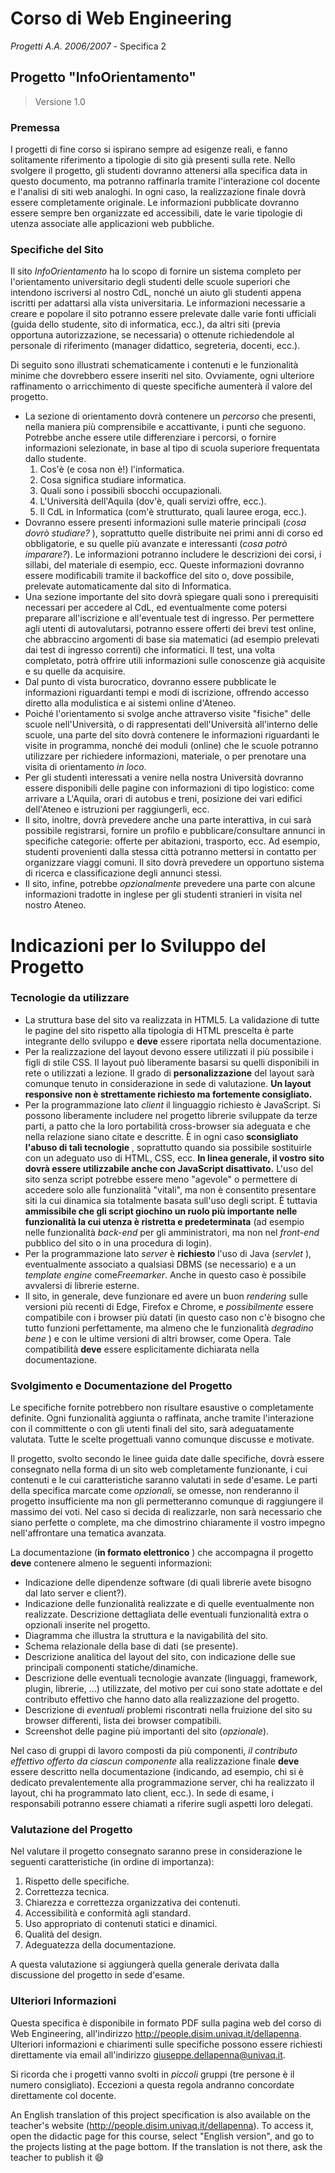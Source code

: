 # Corso di Web Engineering
*Progetti A.A. 2006/2007* - Specifica 2

## Progetto "InfoOrientamento"

> Versione 1.0

### Premessa

I progetti di fine corso si ispirano sempre ad esigenze
reali, e fanno solitamente riferimento a tipologie di sito già presenti sulla
rete. Nello svolgere il progetto, gli studenti dovranno attenersi alla
specifica data in questo documento, ma potranno raffinarla tramite l'interazione
col docente e l'analisi di siti web analoghi. In ogni caso, la realizzazione
finale dovrà essere completamente originale. Le informazioni pubblicate
dovranno essere sempre ben organizzate ed accessibili, date le varie tipologie
di utenza associate alle applicazioni web pubbliche.

### Specifiche del Sito

Il sito *InfoOrientamento* ha lo scopo di fornire un sistema completo per l'orientamento universitario degli studenti delle scuole superiori che intendono iscriversi al nostro CdL, nonché un aiuto gli studenti appena iscritti per adattarsi alla vista universitaria. Le informazioni necessarie a creare e popolare il sito potranno essere prelevate dalle varie fonti ufficiali (guida dello studente, sito di informatica, ecc.), da altri siti (previa opportuna autorizzazione, se necessaria) o ottenute richiedendole al personale di riferimento (manager didattico, segreteria, docenti, ecc.).

Di seguito sono illustrati schematicamente i contenuti e le
funzionalità minime che dovrebbero essere inseriti nel sito. Ovviamente, ogni
ulteriore raffinamento o arricchimento di queste specifiche aumenterà il valore
del progetto.
* La sezione di orientamento dovrà contenere un *percorso* che presenti, nella maniera più comprensibile e accattivante, i punti che seguono. Potrebbe anche essere utile differenziare i percorsi, o fornire informazioni selezionate, in base al tipo di scuola superiore frequentata dallo studente.
  1. Cos'è (e cosa non è!) l'informatica.
  2. Cosa significa studiare informatica.
  3. Quali sono i possibili sbocchi occupazionali.
  4. L'Università dell'Aquila (dov'è, quali servizi offre, ecc.).
  5. Il CdL in Informatica (com'è strutturato, quali lauree eroga, ecc.).
* Dovranno essere presenti informazioni sulle materie principali (*cosa dovrò studiare?* ), soprattutto quelle distribuite nei primi anni di corso ed obbligatorie, e su quelle più avanzate e interessanti (*cosa potrò imparare?*). Le informazioni potranno includere le descrizioni dei corsi, i sillabi, del materiale di esempio, ecc. Queste informazioni dovranno essere modificabili tramite il backoffice del sito o, dove possibile, prelevate automaticamente dal sito di Informatica.
* Una sezione importante del sito dovrà spiegare quali sono i prerequisiti necessari per accedere al CdL, ed eventualmente come potersi preparare all'iscrizione e all'eventuale test di ingresso. Per permettere agli utenti di autovalutarsi, potranno essere offerti dei brevi test online, che abbraccino argomenti di base sia matematici (ad esempio prelevati dai test di ingresso correnti) che informatici. Il test, una volta completato, potrà offrire utili informazioni sulle conoscenze già acquisite e su quelle da acquisire.
* Dal punto di vista burocratico, dovranno essere pubblicate le informazioni riguardanti tempi e modi di iscrizione, offrendo accesso diretto alla modulistica e ai sistemi online d'Ateneo.
* Poiché l'orientamento si svolge anche attraverso visite "fisiche" delle scuole nell'Università, o di rappresentati dell'Università all'interno delle scuole, una parte del sito dovrà contenere le informazioni riguardanti le visite in programma, nonché dei moduli (online) che le scuole potranno utilizzare per richiedere informazioni, materiale, o per prenotare una visita di orientamento *in loco*.
* Per gli studenti interessati a venire nella nostra Università dovranno essere disponibili delle pagine con informazioni di tipo logistico: come arrivare a L'Aquila, orari di autobus e treni, posizione dei vari edifici dell'Ateneo e istruzioni per raggiungerli, ecc.
* Il sito, inoltre, dovrà prevedere anche una parte interattiva, in cui sarà possibile registrarsi, fornire un profilo e pubblicare/consultare annunci in specifiche categorie: offerte per abitazioni, trasporto, ecc. Ad esempio, studenti provenienti dalla stessa città potranno mettersi in contatto per organizzare viaggi comuni. Il sito dovrà prevedere un opportuno sistema di ricerca e classificazione degli annunci stessi.
* Il sito, infine, potrebbe *opzionalmente* prevedere una parte con alcune informazioni tradotte in inglese per gli studenti stranieri in visita nel nostro Ateneo.

# Indicazioni per lo Sviluppo del Progetto

### Tecnologie da utilizzare

* La struttura base del sito va realizzata in HTML5. La validazione di tutte le pagine del sito rispetto alla tipologia di HTML prescelta è parte integrante dello sviluppo e **deve** essere riportata nella documentazione.
* Per la realizzazione del layout devono essere utilizzati il più possibile i figli di stile CSS. Il layout può liberamente basarsi su quelli disponibili in rete o utilizzati a lezione. Il grado di **personalizzazione** del layout sarà comunque tenuto in considerazione in sede di valutazione. **Un layout responsive non è strettamente richiesto ma fortemente consigliato.**
* Per la programmazione lato *client* il linguaggio richiesto è JavaScript. Si possono liberamente includere nel progetto librerie sviluppate da terze parti, a patto che la loro portabilità cross-browser sia adeguata e che nella relazione siano citate e descritte. È in ogni caso **sconsigliato l'abuso di tali tecnologie** , soprattutto quando sia possibile sostituirle con un adeguato uso di HTML, CSS, ecc. **In linea generale, il vostro sito dovrà essere utilizzabile anche con JavaScript disattivato.** L'uso del sito senza script potrebbe essere meno "agevole" o permettere di accedere solo alle funzionalità "vitali", ma non è consentito presentare siti la cui dinamica sia totalmente basata sull'uso degli script. È tuttavia **ammissibile che gli script giochino un ruolo più importante nelle funzionalità la cui utenza è ristretta e predeterminata** (ad esempio nelle funzionalità *back-end* per gli amministratori, ma non nel *front-end* pubblico del sito o in una procedura di login).
* Per la programmazione lato *server* è **richiesto** l'uso di Java (*servlet* ), eventualmente associato a qualsiasi DBMS (se necessario) e a un *template engine* come*Freemarker*. Anche in questo caso è possibile avvalersi di librerie esterne.
* Il sito, in generale, deve funzionare ed avere un buon *rendering* sulle versioni più recenti di Edge, Firefox e Chrome, e *possibilmente* essere compatibile con i browser più datati (in questo caso non c'è bisogno che tutto funzioni perfettamente, ma almeno che le funzionalità *degradino bene* ) e con le ultime versioni di altri browser, come Opera. Tale compatibilità **deve** essere esplicitamente dichiarata nella documentazione.

### Svolgimento e Documentazione del Progetto

Le specifiche fornite potrebbero non risultare esaustive o completamente definite. Ogni funzionalità aggiunta o raffinata, anche tramite l'interazione con il committente o con gli utenti finali del sito, sarà adeguatamente valutata. Tutte le scelte progettuali vanno comunque discusse e motivate.

Il progetto, svolto secondo le linee guida date dalle specifiche, dovrà essere consegnato nella forma di un sito web completamente funzionante, i cui contenuti e le cui caratteristiche saranno valutati in sede d'esame. Le parti della specifica marcate come *opzionali*, se omesse, non renderanno il progetto insufficiente ma non gli permetteranno comunque di raggiungere il massimo dei voti. Nel caso si decida di realizzarle, non sarà necessario che siano perfette o complete, ma che dimostrino chiaramente il vostro impegno nell'affrontare una tematica avanzata.

La documentazione (**in formato elettronico** ) che accompagna il progetto **deve** contenere almeno le seguenti informazioni:

* Indicazione delle dipendenze software (di quali librerie avete bisogno dal lato server e client?).
* Indicazione delle funzionalità realizzate e di quelle eventualmente non realizzate. Descrizione dettagliata delle eventuali funzionalità extra o opzionali inserite nel progetto.
* Diagramma che illustra la struttura e la navigabilità del sito.
* Schema relazionale della base di dati (se presente).
* Descrizione analitica del layout del sito, con indicazione delle sue principali componenti statiche/dinamiche.
* Descrizione delle eventuali tecnologie avanzate (linguaggi, framework, plugin, librerie, ...) utilizzate, del motivo per cui sono state adottate e del contributo effettivo che hanno dato alla realizzazione del progetto.
* Descrizione di *eventuali* problemi riscontrati nella fruizione del sito su browser differenti, lista dei browser compatibili.
* Screenshot delle pagine più importanti del sito (*opzionale*).

Nel caso di gruppi di lavoro composti da più componenti, *il contributo effettivo offerto da ciascun componente* alla realizzazione finale **deve** essere descritto nella documentazione (indicando, ad esempio, chi si è dedicato prevalentemente alla programmazione server, chi ha realizzato il layout, chi ha programmato lato client, ecc.). In sede di esame, i responsabili potranno essere chiamati a riferire sugli aspetti loro delegati.

### Valutazione del Progetto

Nel valutare il progetto consegnato saranno prese in considerazione le seguenti caratteristiche (in ordine di importanza):

1. Rispetto delle specifiche.
2. Correttezza tecnica.
3. Chiarezza e correttezza organizzativa dei contenuti.
4. Accessibilità e conformità agli standard.
5. Uso appropriato di contenuti statici e dinamici.
6. Qualità del design.
7. Adeguatezza della documentazione.

A questa valutazione si aggiungerà quella generale derivata dalla discussione del progetto in sede d'esame.

### Ulteriori Informazioni

Questa specifica è disponibile in formato PDF sulla pagina web del corso di Web Engineering, all'indirizzo http://people.disim.univaq.it/dellapenna. Ulteriori informazioni e chiarimenti sulle specifiche possono essere richiesti direttamente via email all'indirizzo giuseppe.dellapenna@univaq.it.

Si ricorda che i progetti vanno svolti in *piccoli* gruppi (tre persone è il numero consigliato). Eccezioni a questa regola andranno concordate direttamente col docente.

An English translation of this project specification is also available on the teacher's website (http://people.disim.univaq.it/dellapenna). To access it, open the didactic page for this course, select "English version", and go to the projects listing at the page bottom. If the translation is not there, ask the teacher to publish it 😄
